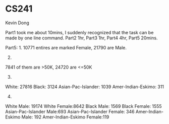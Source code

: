 # CS241
Kevin Dong


Part1 took me about 10mins, I suddenly recognized that the task can be made by one line command. Part2 1hr, Part3 1hr, Part4 4hr, Part5 20mins.


Part5:
1.
10771 entires are marked Female, 21790 are Male.

2. 
7841 of them are >50K, 24720 are <=50K

3.
White: 27816
Black: 3124
Asian-Pac-Islander: 1039
Amer-Indian-Eskimo: 311

4.
White Male: 19174
White Female:8642
Black Male: 1569
Black Female: 1555
Asian-Pac-Islander Male:693
Asian-Pac-Islander Female: 346
Amer-Indian-Eskimo Male: 192
Amer-Indian-Eskimo Female:119
